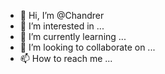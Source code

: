 - 👋 Hi, I’m @Chandrer
- 👀 I’m interested in ...
- 🌱 I’m currently learning ...
- 💞️ I’m looking to collaborate on ...
- 📫 How to reach me ...

<!---
Chandrer/Chandrer is a ✨ special ✨ repository because its `README.md` (this file) appears on your GitHub profile.
You can click the Preview link to take a look at your changes.
--->
